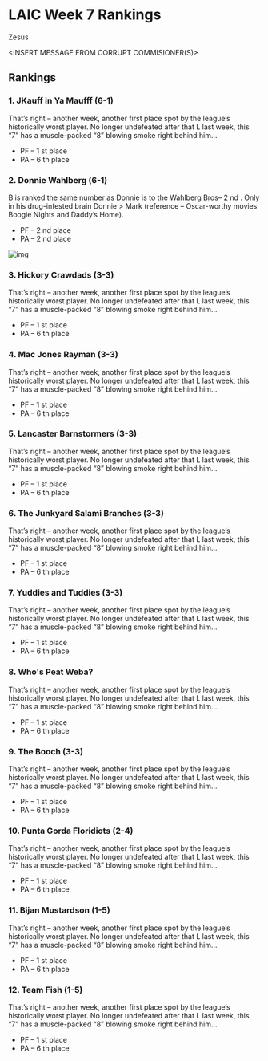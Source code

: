 # LAIC Week 7 Rankings

Zesus 

<INSERT MESSAGE FROM CORRUPT COMMISIONER(S)>

## Rankings

### 1. JKauff in Ya Maufff (6-1)

That’s right – another week, another first place spot by the
league’s historically worst player. No longer undefeated after that L last week, this “7”
has a muscle-packed “8” blowing smoke right behind him…

- PF – 1 st place
- PA – 6 th place

### 2. Donnie Wahlberg (6-1)

B is ranked the same number as Donnie is to the Wahlberg
Bros– 2 nd . Only in his drug-infested brain Donnie &gt; Mark (reference – Oscar-worthy
movies Boogie Nights and Daddy’s Home).

- PF – 2 nd place
- PA – 2 nd place

![img](https://i.imgur.com/ZvFHIlD.png)

### 3. Hickory Crawdads (3-3)

That’s right – another week, another first place spot by the
league’s historically worst player. No longer undefeated after that L last week, this “7”
has a muscle-packed “8” blowing smoke right behind him…

- PF – 1 st place
- PA – 6 th place

### 4. Mac Jones Rayman (3-3) 

That’s right – another week, another first place spot by the
league’s historically worst player. No longer undefeated after that L last week, this “7”
has a muscle-packed “8” blowing smoke right behind him…

- PF – 1 st place
- PA – 6 th place

### 5. Lancaster Barnstormers (3-3)

That’s right – another week, another first place spot by the
league’s historically worst player. No longer undefeated after that L last week, this “7”
has a muscle-packed “8” blowing smoke right behind him…

- PF – 1 st place
- PA – 6 th place

### 6. The Junkyard Salami Branches (3-3)

That’s right – another week, another first place spot by the
league’s historically worst player. No longer undefeated after that L last week, this “7”
has a muscle-packed “8” blowing smoke right behind him…

- PF – 1 st place
- PA – 6 th place

### 7. Yuddies and Tuddies (3-3)

That’s right – another week, another first place spot by the
league’s historically worst player. No longer undefeated after that L last week, this “7”
has a muscle-packed “8” blowing smoke right behind him…

- PF – 1 st place
- PA – 6 th place

### 8. Who's Peat Weba?

That’s right – another week, another first place spot by the
league’s historically worst player. No longer undefeated after that L last week, this “7”
has a muscle-packed “8” blowing smoke right behind him…

- PF – 1 st place
- PA – 6 th place

### 9. The Booch (3-3)

That’s right – another week, another first place spot by the
league’s historically worst player. No longer undefeated after that L last week, this “7”
has a muscle-packed “8” blowing smoke right behind him…

- PF – 1 st place
- PA – 6 th place

### 10. Punta Gorda Floridiots (2-4) 

That’s right – another week, another first place spot by the
league’s historically worst player. No longer undefeated after that L last week, this “7”
has a muscle-packed “8” blowing smoke right behind him…

- PF – 1 st place
- PA – 6 th place

### 11. Bijan Mustardson (1-5)

That’s right – another week, another first place spot by the
league’s historically worst player. No longer undefeated after that L last week, this “7”
has a muscle-packed “8” blowing smoke right behind him…

- PF – 1 st place
- PA – 6 th place

### 12. Team Fish (1-5)

That’s right – another week, another first place spot by the
league’s historically worst player. No longer undefeated after that L last week, this “7”
has a muscle-packed “8” blowing smoke right behind him…

- PF – 1 st place
- PA – 6 th place


